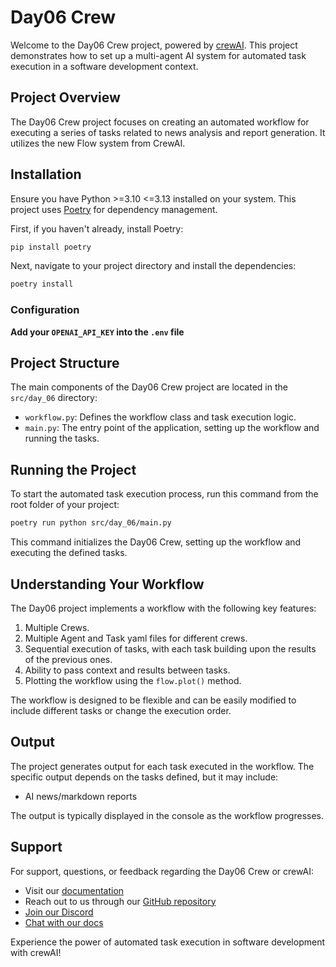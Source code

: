 # Day06 Crew

Welcome to the Day06 Crew project, powered by [crewAI](https://crewai.com). This project demonstrates how to set up a multi-agent AI system for automated task execution in a software development context.

## Project Overview

The Day06 Crew project focuses on creating an automated workflow for executing a series of tasks related to news analysis and report generation. It utilizes the new Flow system from CrewAI.

## Installation

Ensure you have Python >=3.10 <=3.13 installed on your system. This project uses [Poetry](https://python-poetry.org/) for dependency management.

First, if you haven't already, install Poetry:

```bash
pip install poetry
```

Next, navigate to your project directory and install the dependencies:

```bash
poetry install
```

### Configuration

**Add your `OPENAI_API_KEY` into the `.env` file**

## Project Structure

The main components of the Day06 Crew project are located in the `src/day_06` directory:

- `workflow.py`: Defines the workflow class and task execution logic.
- `main.py`: The entry point of the application, setting up the workflow and running the tasks.

## Running the Project

To start the automated task execution process, run this command from the root folder of your project:

```bash
poetry run python src/day_06/main.py
```

This command initializes the Day06 Crew, setting up the workflow and executing the defined tasks.

## Understanding Your Workflow

The Day06 project implements a workflow with the following key features:

1. Multiple Crews.
2. Multiple Agent and Task yaml files for different crews.
3. Sequential execution of tasks, with each task building upon the results of the previous ones.
4. Ability to pass context and results between tasks.
5. Plotting the workflow using the `flow.plot()` method.

The workflow is designed to be flexible and can be easily modified to include different tasks or change the execution order.

## Output

The project generates output for each task executed in the workflow. The specific output depends on the tasks defined, but it may include:

- AI news/markdown reports

The output is typically displayed in the console as the workflow progresses.

## Support

For support, questions, or feedback regarding the Day06 Crew or crewAI:
- Visit our [documentation](https://docs.crewai.com)
- Reach out to us through our [GitHub repository](https://github.com/joaomdmoura/crewai)
- [Join our Discord](https://discord.com/invite/X4JWnZnxPb)
- [Chat with our docs](https://chatg.pt/DWjSBZn)

Experience the power of automated task execution in software development with crewAI!

